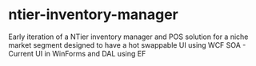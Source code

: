 # ntier-inventory-manager
Early iteration of a NTier inventory manager and POS solution for a niche market segment designed to have a hot swappable UI using WCF SOA - Current UI in WinForms and DAL using EF 
